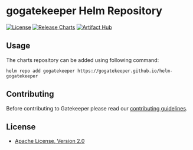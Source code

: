 # gogatekeeper Helm Repository

[![License](https://img.shields.io/badge/License-Apache%202.0-blue.svg)](https://opensource.org/licenses/Apache-2.0)
[![Release Charts](https://github.com/gogatekeeper/helm-gogatekeeper/actions/workflows/release.yml/badge.svg?branch=main)](https://github.com/gogatekeeper/helm-gogatekeeper/actions/workflows/release.yml)
[![Artifact Hub](https://img.shields.io/endpoint?url=https://artifacthub.io/badge/repository/gogatekeeper)](https://artifacthub.io/packages/search?repo=gogatekeeper)

## Usage

The charts repository can be added using following command:

```console
helm repo add gogatekeeper https://gogatekeeper.github.io/helm-gogatekeeper
```

## Contributing

Before contributing to Gatekeeper please read our [contributing guidelines](https://github.com/gogatekeeper/gatekeeper/blob/master/CONTRIBUTING.md).

## License

* [Apache License, Version 2.0](https://www.apache.org/licenses/LICENSE-2.0)
